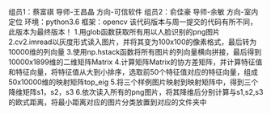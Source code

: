 组员1：蔡富祺 导师-王昌晶 方向-可信软件
组员2：俞佳豪 导师-余敏   方向-室内定位
环境：python3.6 框架：opencv
该代码版本与周一提交的代码有所不同，此版本为最终版本！
1.用glob函数获取所有用以人脸识别的png图片
2.cv2.imread以灰度形式读入图片，并将其变为100x100的像素格式，最后转为10000维的列向量
3.使用np.hstack函数将所有图片的列向量横向拼接，最后得到10000x1899维的二维矩阵Matrix
4.计算矩阵Matrix的协方差矩阵，并计算特征值和特征向量，将特征值从大到小排序，选取前50个特征值对应的特征向量，组成50x10000维的映射矩阵top_eig
5.将三个样例图片映射到映射矩阵中，得到三个降维矩阵s1，s2，s3
6.依次读入所有的png图片，将其降维后分别计算与s1,s2,s3的欧式距离，将最小距离对应的图片分类放置到对应的文件夹中